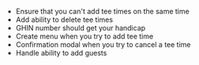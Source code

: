 - Ensure that you can't add tee times on the same time
- Add ability to delete tee times
- GHIN number should get your handicap
- Create menu when you try to add tee time
- Confirmation modal when you try to cancel a tee time
- Handle ability to add guests
